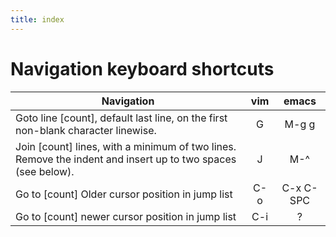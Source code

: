 ```yaml
---
title: index
---
```


# Navigation keyboard shortcuts #

| Navigation | vim   | emacs |
| ---------- | :---: | :---: |
| Goto line [count], default last line, on the first non-blank character linewise. | G | M-g g |
| Join [count] lines, with a minimum of two lines. Remove the indent and insert up to two spaces (see below). | J | M-^ |
| Go to [count] Older cursor position in jump list | C-o | C-x C-SPC |
| Go to [count] newer cursor position in jump list | C-i | ? |
